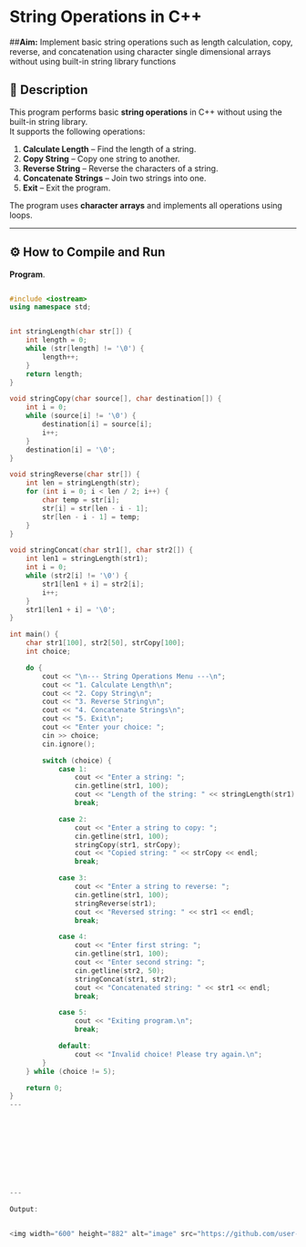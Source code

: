 # String Operations in C++

##**Aim:**
Implement basic string operations such as length calculation, copy, reverse, and concatenation using character single dimensional arrays without using built-in string library functions

## 📘 Description
This program performs basic **string operations** in C++ without using the built-in string library.  
It supports the following operations:

1. **Calculate Length** – Find the length of a string.  
2. **Copy String** – Copy one string to another.  
3. **Reverse String** – Reverse the characters of a string.  
4. **Concatenate Strings** – Join two strings into one.  
5. **Exit** – Exit the program.

The program uses **character arrays** and implements all operations using loops.

---

## ⚙️ How to Compile and Run

**Program**.

```cpp

#include <iostream>
using namespace std;


int stringLength(char str[]) {
    int length = 0;
    while (str[length] != '\0') {
        length++;
    }
    return length;
}

void stringCopy(char source[], char destination[]) {
    int i = 0;
    while (source[i] != '\0') {
        destination[i] = source[i];
        i++;
    }
    destination[i] = '\0'; 
}

void stringReverse(char str[]) {
    int len = stringLength(str);
    for (int i = 0; i < len / 2; i++) {
        char temp = str[i];
        str[i] = str[len - i - 1];
        str[len - i - 1] = temp;
    }
}

void stringConcat(char str1[], char str2[]) {
    int len1 = stringLength(str1);
    int i = 0;
    while (str2[i] != '\0') {
        str1[len1 + i] = str2[i];
        i++;
    }
    str1[len1 + i] = '\0'; 
}

int main() {
    char str1[100], str2[50], strCopy[100];
    int choice;

    do {
        cout << "\n--- String Operations Menu ---\n";
        cout << "1. Calculate Length\n";
        cout << "2. Copy String\n";
        cout << "3. Reverse String\n";
        cout << "4. Concatenate Strings\n";
        cout << "5. Exit\n";
        cout << "Enter your choice: ";
        cin >> choice;
        cin.ignore(); 

        switch (choice) {
            case 1:
                cout << "Enter a string: ";
                cin.getline(str1, 100);
                cout << "Length of the string: " << stringLength(str1) << endl;
                break;

            case 2:
                cout << "Enter a string to copy: ";
                cin.getline(str1, 100);
                stringCopy(str1, strCopy);
                cout << "Copied string: " << strCopy << endl;
                break;

            case 3:
                cout << "Enter a string to reverse: ";
                cin.getline(str1, 100);
                stringReverse(str1);
                cout << "Reversed string: " << str1 << endl;
                break;

            case 4:
                cout << "Enter first string: ";
                cin.getline(str1, 100);
                cout << "Enter second string: ";
                cin.getline(str2, 50);
                stringConcat(str1, str2);
                cout << "Concatenated string: " << str1 << endl;
                break;

            case 5:
                cout << "Exiting program.\n";
                break;

            default:
                cout << "Invalid choice! Please try again.\n";
        }
    } while (choice != 5);

    return 0;
}
---










---

Output:


<img width="600" height="882" alt="image" src="https://github.com/user-attachments/assets/482cf0b6-46c1-40bd-9370-2158afc34697" />


